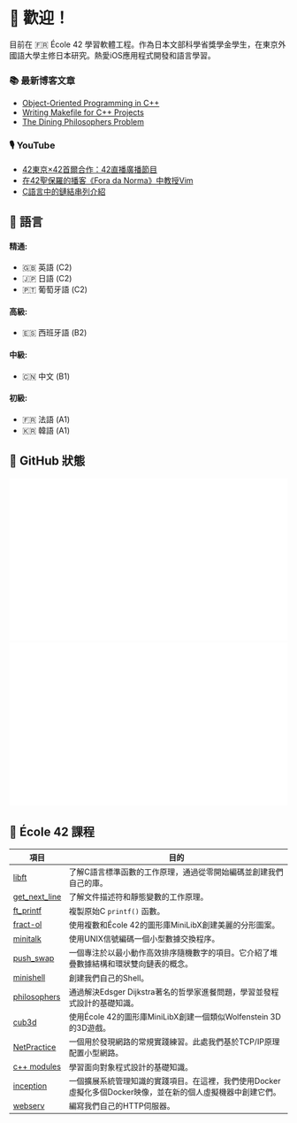 <h1>
  👋 歡迎！
</h1>

目前在 🇫🇷 École 42 學習軟體工程。作為日本文部科學省獎學金學生，在東京外國語大學主修日本研究。熱愛iOS應用程式開發和語言學習。

<h3> 📚 最新博客文章 </h3>

<!-- BLOG-POST-LIST:START -->
- [Object-Oriented Programming in C++](https://riceset.com/C++/Object-Oriented-Programming-in-C++)
- [Writing Makefile for C++ Projects](https://riceset.com/C++/Writing-Makefile-for-C++-Projects)
- [The Dining Philosophers Problem](https://riceset.com/Algorithms/The-Dining-Philosophers-Problem)
<!-- BLOG-POST-LIST:END -->

<h3> 🎙 YouTube </h3>

- [42東京×42首爾合作：42直播廣播節目](https://youtu.be/5y_IXv28g5I)
- [在42聖保羅的播客《Fora da Norma》中教授Vim](https://www.youtube.com/watch?v=10BSs7UGBtY)
- [C語言中的鏈結串列介紹](https://www.youtube.com/watch?v=5AsUZgGCG3c)

<h2> 🌱 語言 </h2>

<h4> 精通: </h4>

- 🇬🇧 英語 (C2)
- 🇯🇵 日語 (C2)
- 🇵🇹 葡萄牙語 (C2)

<h4> 高級: </h4>

- 🇪🇸 西班牙語 (B2)

<h4> 中級: </h4>

- 🇨🇳 中文 (B1)

<h4> 初級: </h4>

- 🇫🇷 法語 (A1)
- 🇰🇷 韓語 (A1)

<h2> 🎉 GitHub 狀態 </h2>

![overview](https://raw.githubusercontent.com/tkomeno/github-stats-transparent/output/generated/overview.svg)
![languages](https://raw.githubusercontent.com/tkomeno/github-stats-transparent/output/generated/languages.svg)

<h2> 🚀 École 42 課程 </h2>

<div align="center">

| 項目 | 目的
| ---	| ---	|
|[libft](https://github.com/riceset/libft) | 了解C語言標準函數的工作原理，通過從零開始編碼並創建我們自己的庫。
|[get_next_line](https://github.com/riceset/get_next_line) | 了解文件描述符和靜態變數的工作原理。
|[ft_printf](https://github.com/riceset/ft_printf) | 複製原始C `printf()` 函數。
|[fract-ol](https://github.com/riceset/fract-ol) | 使用複數和École 42的圖形庫MiniLibX創建美麗的分形圖案。
|[minitalk](https://github.com/riceset/minitalk) | 使用UNIX信號編碼一個小型數據交換程序。
|[push_swap](https://github.com/riceset/push_swap) | 一個專注於以最小動作高效排序隨機數字的項目。它介紹了堆疊數據結構和環狀雙向鏈表的概念。
|[minishell](https://github.com/Guiribei/my_shell) | 創建我們自己的Shell。
|[philosophers](https://github.com/riceset/philosophers) | 通過解決Edsger Dijkstra著名的哲學家進餐問題，學習並發程式設計的基礎知識。
|[cub3d](https://github.com/riceset/cub3d) | 使用École 42的圖形庫MiniLibX創建一個類似Wolfenstein 3D的3D遊戲。
|[NetPractice](https://github.com/riceset/netpractice) | 一個用於發現網路的常規實踐練習。此處我們基於TCP/IP原理配置小型網路。
|[c++ modules](https://github.com/riceset/cpp-modules) | 學習面向對象程式設計的基礎知識。
|[inception](https://github.com/riceset/inception) | 一個擴展系統管理知識的實踐項目。在這裡，我們使用Docker虛擬化多個Docker映像，並在新的個人虛擬機器中創建它們。
|[webserv](https://github.com/riceset/webserv) | 編寫我們自己的HTTP伺服器。

</div>
